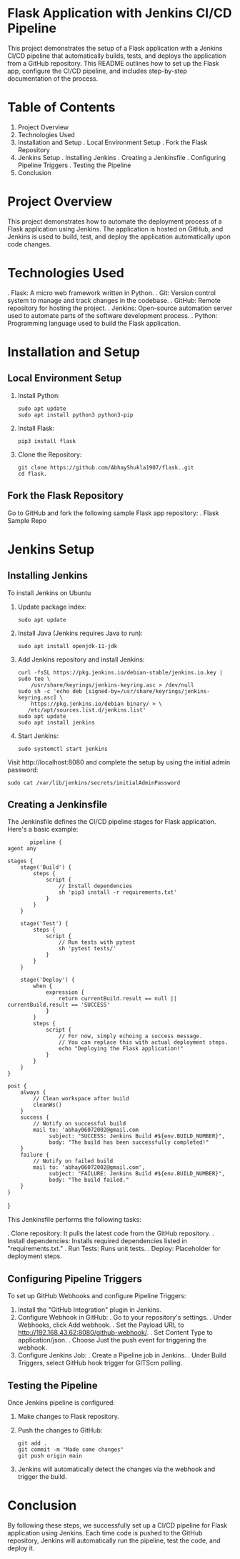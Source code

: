 # Flask Application with Jenkins CI/CD Pipeline
This project demonstrates the setup of a Flask application with a Jenkins CI/CD pipeline that automatically builds, tests, and deploys the application from a GitHub repository. This README outlines how to set up the Flask app, configure the CI/CD pipeline, and includes step-by-step documentation of the process.

# Table of Contents
1. Project Overview
2. Technologies Used
3. Installation and Setup
     . Local Environment Setup
     . Fork the Flask Repository
4. Jenkins Setup
     . Installing Jenkins
     . Creating a Jenkinsfile
     . Configuring Pipeline Triggers
     . Testing the Pipeline
5. Conclusion

# Project Overview
This project demonstrates how to automate the deployment process of a Flask application using Jenkins. The application is hosted on GitHub, and Jenkins is used to build, test, and deploy the application automatically upon code changes.

# Technologies Used
. Flask: A micro web framework written in Python.
. Git: Version control system to manage and track changes in the codebase.
. GitHub: Remote repository for hosting the project.
. Jenkins: Open-source automation server used to automate parts of the software development process.
. Python: Programming language used to build the Flask application.

# Installation and Setup
## Local Environment Setup

1. Install Python:
  
       sudo apt update
       sudo apt install python3 python3-pip
2. Install Flask:

       pip3 install flask
3. Clone the Repository: 

       git clone https://github.com/AbhayShukla1907/flask..git
       cd flask.

## Fork the Flask Repository
Go to GitHub and fork the following sample Flask app repository:
     . Flask Sample Repo

# Jenkins Setup
## Installing Jenkins
To install Jenkins on Ubuntu
1. Update package index:

       sudo apt update
2. Install Java (Jenkins requires Java to run):

       sudo apt install openjdk-11-jdk
3. Add Jenkins repository and install Jenkins:

       curl -fsSL https://pkg.jenkins.io/debian-stable/jenkins.io.key | sudo tee \
           /usr/share/keyrings/jenkins-keyring.asc > /dev/null
       sudo sh -c 'echo deb [signed-by=/usr/share/keyrings/jenkins-keyring.asc] \
           https://pkg.jenkins.io/debian binary/ > \
          /etc/apt/sources.list.d/jenkins.list'
       sudo apt update
       sudo apt install jenkins

4. Start Jenkins:

       sudo systemctl start jenkins
Visit http://localhost:8080 and complete the setup by using the initial admin password:
         
    sudo cat /var/lib/jenkins/secrets/initialAdminPassword

## Creating a Jenkinsfile
The Jenkinsfile defines the CI/CD pipeline stages for Flask application. Here's a basic example:

           pipeline {
    agent any
    
    stages {
        stage('Build') {
            steps {
                script {
                    // Install dependencies
                    sh 'pip3 install -r requirements.txt'
                }
            }
        }

        stage('Test') {
            steps {
                script {
                    // Run tests with pytest
                    sh 'pytest tests/'
                }
            }
        }

        stage('Deploy') {
            when {
                expression {
                    return currentBuild.result == null || currentBuild.result == 'SUCCESS'
                }
            }
            steps {
                script {
                    // For now, simply echoing a success message.
                    // You can replace this with actual deployment steps.
                    echo "Deploying the Flask application!"
                }
            }
        }
    }
    
    post {
        always {
            // Clean workspace after build
            cleanWs()
        }
        success {
            // Notify on successful build
            mail to: 'abhay06072002@gmail.com
                 subject: "SUCCESS: Jenkins Build #${env.BUILD_NUMBER}",
                 body: "The build has been successfully completed!"
        }
        failure {
            // Notify on failed build
            mail to: 'abhay06072002@gmail.com',
                 subject: "FAILURE: Jenkins Build #${env.BUILD_NUMBER}",
                 body: "The build failed."
        }
    }
}

This Jenkinsfile performs the following tasks:

. Clone repository: It pulls the latest code from the GitHub repository.
. Install dependencies: Installs required dependencies listed in "requirements.txt."
. Run Tests: Runs unit tests.
. Deploy: Placeholder for deployment steps.

## Configuring Pipeline Triggers
To set up GitHub Webhooks and configure Pipeline Triggers:

1. Install the "GitHub Integration" plugin in Jenkins.
2. Configure Webhook in GitHub:
. Go to your repository's settings.
. Under Webhooks, click Add webhook.
. Set the Payload URL to http://192.168.43.62:8080/github-webhook/.
. Set Content Type to application/json.
. Choose Just the push event for triggering the webhook.
3. Configure Jenkins Job:
. Create a Pipeline job in Jenkins.
. Under Build Triggers, select GitHub hook trigger for GITScm polling.

##  Testing the Pipeline
Once Jenkins pipeline is configured:
1. Make changes to Flask repository.
2. Push the changes to GitHub:

       git add .
       git commit -m "Made some changes"
       git push origin main

3. Jenkins will automatically detect the changes via the webhook and trigger the build.


# Conclusion
By following these steps, we successfully set up a CI/CD pipeline for Flask application using Jenkins. Each time code is pushed to the GitHub repository, Jenkins will automatically run the pipeline, test the code, and deploy it.























